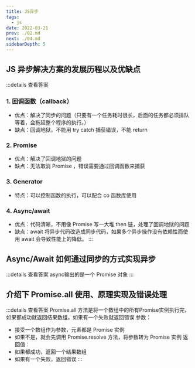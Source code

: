 ```yaml
---
title: JS异步
tags: 
  - js
date: 2022-03-21
prev: ./02.md
next: ./04.md
sidebarDepth: 5
---
```


## JS 异步解决方案的发展历程以及优缺点

:::details 查看答案
### 1. 回调函数（callback）
- 优点：解决了同步的问题（只要有一个任务耗时很长，后面的任务都必须排队 等着，会拖延整个程序的执行。） 
- 缺点：回调地狱，不能用 try catch 捕获错误，不能 return 

### 2. Promise
- 优点：解决了回调地狱的问题
- 缺点：无法取消 Promise ，错误需要通过回调函数来捕获 

### 3. Generator
- 特点：可以控制函数的执行，可以配合 co 函数库使用 

### 4. Async/await
- 优点：代码清晰，不用像 Promise 写一大堆 then 链，处理了回调地狱的问题
- 缺点：await 将异步代码改造成同步代码，如果多个异步操作没有依赖性而使 用 await 会导致性能上的降低。
::: 

## Async/Await 如何通过同步的方式实现异步

:::details 查看答案
async输出的是一个 Promise 对象
:::

## 介绍下 Promise.all 使用、原理实现及错误处理

:::details 查看答案
Promise.all 方法是将一个数组中的所有Promise实例执行完，如果都成功就返回结果数组，如果有一个失败就返回错误
参数：
- 接受一个数组作为参数，元素都是 Promise 实例
- 如果不是，就会先调用 Promise.resolve 方法，将参数转为 Promise 实例
返回值：
- 如果都成功，返回一个结果数组
- 如果有一个失败，返回错误
:::